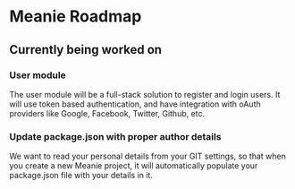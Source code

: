 # Meanie Roadmap

## Currently being worked on

### User module
The user module will be a full-stack solution to register and login users. It will use token based authentication, and have integration with oAuth providers like Google, Facebook, Twitter, Github, etc.

### Update package.json with proper author details
We want to read your personal details from your GIT settings, so that when you create a new Meanie project, it will automatically populate your package.json file with your details in it.
